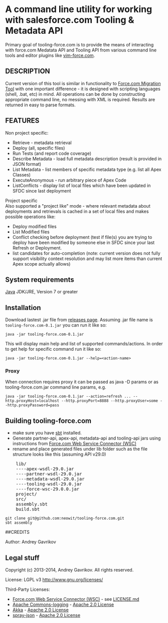 # A command line utility for working with salesforce.com Tooling & Metadata API

Primary goal of tooling-force.com is to provide the means of interacting with
force.com Medatata API and Tooling API from various command line tools and editor plugins like [vim-force.com](https://github.com/neowit/vim-force.com).


## DESCRIPTION                                             

Current version of this tool is similar in functionality to [Force.com Migration Tool](http://wiki.developerforce.com/page/Force.com_Migration_Tool) with one important difference - it is designed with scripting languages (shell, .bat, etc) in mind. All operations can be done by constructing appropriate command line, no messing with XML is required. Results are returned in easy to parse formats.

## FEATURES

Non project specific:  

- Retrieve - metadata retrieval
- Deploy (all, specific files)
- Run Tests (and report code coverage)
- Describe Metadata - load full metadata description (result is provided in JSON format)
- List Metadata - list members of specific metadata type (e.g. list all Apex Classes)
- ExecuteAnonymous - run arbitrary piece of Apex Code
- ListConflicts - display list of local files which have been updated in SFDC since last deployment

Project specific  
Also supported a "project like" mode - where relevant metadata about deployments and retrievals is cached in a set of local files and makes possible operations like:

- Deploy modified files
- List Modified files
- Conflict checking before deployment (test if file(s) you are trying to deploy have been modified by someone else in SFDC since your last Refresh or Deployment.
- list candidates for auto-completion (note: current version does not fully support visibility context resolution and may list more items than current Apex scope actually allows)


## System requirements

[Java](http://java.com/download) JDK/JRE, Version 7 or greater

## Installation

Download lastest .jar file from [releases page](https://github.com/neowit/tooling-force.com/releases).
Assuming .jar file name is `tooling-force.com-0.1.jar` you can run it like so: 

    java -jar tooling-force.com-0.1.jar
    
This will display main help and list of supported commands/actions. In order to get help for specific command run it like so:  

    java -jar tooling-force.com-0.1.jar --help=<action-name>


### Proxy
When connection requires proxy it can be passed as java -D params or as tooling-force.com.jar command line params, e.g. 
 
	java -jar tooling-force.com-0.1.jar --action=refresh ... --http.proxyHost=localhost --http.proxyPort=8888 --http.proxyUser=some --http.proxyPassword=pass

## Building tooling-force.com

 - make sure you have [sbt](http://www.scala-sbt.org/) installed.
 - Generate partner-api, apex-api, metadata-api and tooling-api jars using instructions from [Force.com Web Service Connector (WSC)](https://github.com/forcedotcom/wsc)
 - rename and place generated files under lib folder such as the file structure looks like this (assuming API v29.0)

<pre>
	lib/
	----apex-wsdl-29.0.jar
	----partner-wsdl-29.0.jar
	----metadata-wsdl-29.0.jar
	----tooling-wsdl-29.0.jar
	----force-wsc-29.0.0.jar
	project/
	src/
	assembly.sbt
	build.sbt
</pre>
    git clone git@github.com:neowit/tooling-force.com.git
    sbt assembly

##CREDITS                                                     

Author: Andrey Gavrikov 

## Legal stuff

Copyright (c) 2013-2014, Andrey Gavrikov. All rights reserved.

License: LGPL v3 <http://www.gnu.org/licenses/>

Third-Party Licenses:  
* [Force.com Web Service Connector (WSC)](https://github.com/forcedotcom/wsc) - see [LICENSE.md](https://github.com/forcedotcom/wsc/blob/master/LICENSE.md)  
* [Apache Commons-logging](http://commons.apache.org/proper/commons-logging/) - [Apache 2.0 License](http://www.apache.org/licenses/)  
* [Akka](http://akka.io/) - [Apache 2.0 License](http://www.apache.org/licenses/)  
* [spray-json](https://github.com/spray/spray-json) - [Apache 2.0 License](http://www.apache.org/licenses/)  

